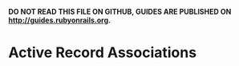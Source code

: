 **DO NOT READ THIS FILE ON GITHUB, GUIDES ARE PUBLISHED ON http://guides.rubyonrails.org.**

Active Record Associations
========